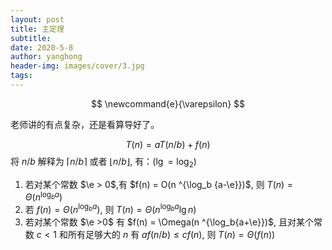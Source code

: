 ```yaml
---
layout: post
title: 主定理
subtitle: 
date: 2020-5-8
author: yanghong
header-img: images/cover/3.jpg
tags: 
---
```


$$
\newcommand{e}{\varepsilon}
$$



老师讲的有点复杂，还是看算导好了。


$$
T(n) =a T(n / b) + f(n)
$$
将 $n / b$ 解释为 $\lceil n /b\rceil$ 或者 $\lfloor n/b \rfloor$, 有：($\lg = \log_2$)

1. 若对某个常数 $\e > 0$,有 $f(n) = O(n ^{\log_b {a-\e}})$, 则 $T(n) = \Theta(n^{\log_ba})$ 
2. 若 $f(n) = \Theta(n^{\log_b{a}})$, 则 $T(n) = \Theta(n^{\log_b a} \lg n)$
3. 若对某个常数 $\e >0$ 有 $f(n) = \Omega(n ^{\log_b{a+\e}})$, 且对某个常数 $c <1$ 和所有足够大的 $n$ 有 $af(n / b) \le cf(n)$, 则 $T(n) = \Theta(f(n))$

